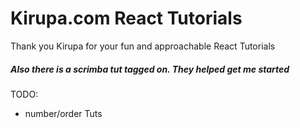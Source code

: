 # Kirupa.com React Tutorials

Thank you Kirupa for your fun and approachable React Tutorials

##### Also there is a scrimba tut tagged on. They helped get me started

TODO:
 - number/order Tuts
